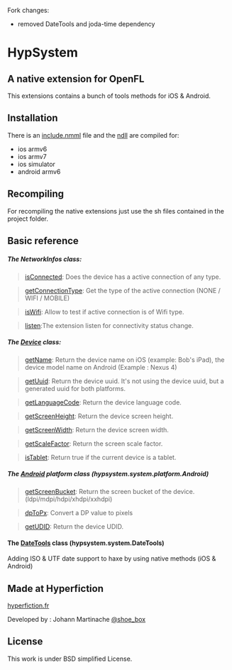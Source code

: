 Fork changes:
* removed DateTools and joda-time dependency

HypSystem
=============================
A native extension for OpenFL
-----------------------------

This extensions contains a bunch of tools methods for iOS & Android.

Installation
------------
There is an [include.nmml]() file and the [ndll]() are compiled for:
* ios armv6
* ios armv7
* ios simulator
* android armv6

Recompiling
-----------
For recompiling the native extensions just use the sh files contained in the project folder.

Basic reference
---------------

##### The NetworkInfos class:

>[isConnected](): Does the device has a active connection of any type.

>[getConnectionType](): Get the type of the active connection (NONE / WIFI / MOBILE)

>[isWifi](): Allow to test if active connection is of Wifi type.

>[listen]():The extension listen for connectivity status change.

##### The [Device](hypsystem/system/Device.hx) class:

>[getName](hypsystem/system/Device.hx#L14): Return the device name on iOS (example: Bob's iPad), the device model name on Android (Example : Nexus 4)

>[getUuid](hypsystem/system/Device.hx#L26): Return the device uuid. It's not using the device uuid, but a generated uuid for both platforms.

>[getLanguageCode](hypsystem/system/Device.hx#L57): Return the device language code.

>[getScreenHeight](hypsystem/system/Device.hx#L75): Return the device screen height.

>[getScreenWidth](hypsystem/system/Device.hx#L82): Return the device screen width.

>[getScaleFactor](hypsystem/system/Device.hx#L89): Return the screen scale factor.

>[isTablet](hypsystem/system/Device.hx#L68): Return true if the current device is a tablet.

##### The [Android](hypsystem/system/platform/Android.hx) platform class (hypsystem.system.platform.Android)

>[getScreenBucket](hypsystem/system/platform/Android.hx#L11): Return the screen bucket of the device. (ldpi/mdpi/hdpi/xhdpi/xxhdpi)

>[dpToPx](hypsystem/system/platform/Android.hx#L22): Convert a DP value to pixels

>[getUDID](hypsystem/system/platform/Android.hx#L35): Return the device UDID.

#### The [DateTools](hypsystem/system/DateTools.hx) class (hypsystem.system.DateTools)
Adding ISO & UTF date support to haxe by using native methods (iOS & Android)

Made at Hyperfiction
--------------------
[hyperfiction.fr](http://hyperfiction.fr)

Developed by : Johann Martinache [@shoe_box](https://twitter.com/shoe_box)

License
-------
This work is under BSD simplified License.
